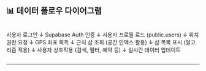 ## 📊 데이터 플로우 다이어그램

> ```
사용자 로그인
    ↓
Supabase Auth 인증
    ↓
사용자 프로필 로드 (public.users)
    ↓
위치 권한 요청
    ↓
GPS 좌표 획득
    ↓
근처 샵 조회 (공간 인덱스 활용)
    ↓
샵 목록 표시 (알고리즘 적용)
    ↓
사용자 상호작용 (검색, 필터, 예약 등)
    ↓
실시간 데이터 업데이트
> ```


---

